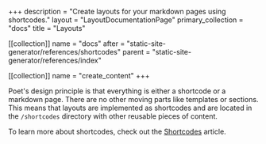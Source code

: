 +++
description = "Create layouts for your markdown pages using shortcodes."
layout = "LayoutDocumentationPage"
primary_collection = "docs"
title = "Layouts"

[[collection]]
name = "docs"
after = "static-site-generator/references/shortcodes"
parent = "static-site-generator/references/index"

[[collection]]
name = "create_content"
+++

Poet's design principle is that everything is either a shortcode or a markdown page. There are no other moving parts like templates or sections. This means that layouts are implemented as shortcodes and are located in the `/shortcodes` directory with other reusable pieces of content.

To learn more about shortcodes, check out the [Shortcodes](static-site-generator/references/shortcodes) article.
